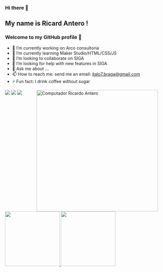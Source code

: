 ### Hi there 👋
## My name is Ricard Antero ! 
### Welcome to my GitHub profile 👋


- 🔭 I’m currently working on Arco consultoria
- 🌱 I’m currently learning Maker Studio/HTML/CSS/JS                                                                                                     
- 👯 I’m looking to collaborate on SIGA
- 🤔 I’m looking for help with new features in SIGA
- 💬 Ask me about ...
- 📫 How to reach me: send me an email: italo7.braga@gmail.com
- ⚡ Fun fact: I drink coffee without sugar

<img src="https://raw.githubusercontent.com/MicaelliMedeiros/micaellimedeiros/master/image/computer-illustration.png" min-width="400px" max-width="400px" width="400px" align="right" alt="Computador Ricardo Antero">

<div>
<a href="https://instagram.com/ricardo.antero" target="_blank"><img src="https://img.shields.io/badge/-Instagram-%23E4405F?style=for-the-badge&logo=instagram&logoColor=white" target="_blank"></a>
<a href = "mailto:rink_190@hotmail.com"><img src="https://img.shields.io/badge/Gmail-D14836?style=for-the-badge&logo=gmail&logoColor=white" target="_blank"></a>
<a href="https://www.linkedin.com/in/ricardo-antero-86144a185/" target="_blank"><img src="https://img.shields.io/badge/-LinkedIn-%230077B5?style=for-the-badge&logo=linkedin&logoColor=white" target="_blank"></a>   
</div>

<div>
<a href="https://github.com/KdinhoHDG">
<img height="180em" src="https://github-readme-stats.vercel.app/api/top-langs/?username=KdinhoHDG&layout=compact&langs_count=7&theme=dark"/>
<img height="180em" src="https://github-readme-stats.vercel.app/api?username=KdinhoHDG&show_icons=true&theme=dark&include_all_commits=true&count_private=true"/>
</div>

